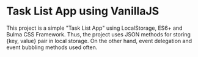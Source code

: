 # Task List App using VanillaJS
This project is a simple "Task List App" using LocalStorage, ES6+ and Bulma CSS Framework. Thus, the project uses JSON methods for storing {key, value} pair in local storage. On the other hand, event delegation and event bubbling methods used often.
